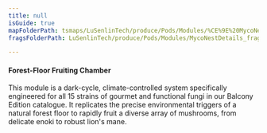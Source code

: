 ```yaml
---
title: null
isGuide: true
mapFolderPath: tsmaps/LuSenlinTech/produce/Pods/Modules/%CE%9E%20MycoNestDetails
fragsFolderPath: LuSenlinTech/produce/Pods/Modules/MycoNestDetails_frags

---
```



<!-- tsGuideRenderComment {"guide":{"id":"yAZROK0aU","path":"LuSenlinTech/produce/Pods/Modules","fragmentFolderPath":"LuSenlinTech/produce/Pods/Modules/MycoNestDetails_frags"},"fragment":{"id":"yAZROK0aU","topLevelMapKey":"xrd0OF01EE","mapKeyChain":"xrd0OF01EE","guideID":"yAZROK1df","guidePath":"c:/GitHub/MuddySpud/MuddySpud.github.io/tsmaps/LuSenlinTech/produce/Pods/Modules/MycoNestDetails.tspod","chartKey":"xrd0OF01EE","isLeaf":false,"options":[{"id":"yAZROZ0U0","option":"How it works","order":1,"isAncillary":true},{"id":"yAZROy0rJ","option":"The science behind it","order":2,"isAncillary":true},{"id":"yAZRPH2JS","option":"The technology","order":3,"isAncillary":true}]}} -->

#### Forest-Floor Fruiting Chamber

This module is a dark-cycle, climate-controlled system specifically engineered for all 15 strains of gourmet and functional fungi in our Balcony Edition catalogue. It replicates the precise environmental triggers of a natural forest floor to rapidly fruit a diverse array of mushrooms, from delicate enoki to robust lion's mane.

